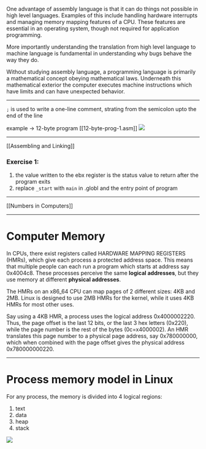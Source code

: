 One advantage of assembly language is that it can do things not possible in high level languages. Examples of this include handling hardware interrupts and managing memory mapping features of a CPU. These features are essential in an operating system, though not required for application programming.

More importantly understanding the translation from high level language to machine language is fundamental in understanding why bugs behave the way they do.

Without studying assembly language, a programming language is primarily a mathematical concept obeying mathematical laws. Underneath this mathematical exterior the computer executes machine instructions which have limits and can have unexpected behavior.

---

```;``` is used to write a one-line comment, strating from the semicolon upto the end of the line

example -> 12-byte program
[[12-byte-prog-1.asm]]
![](https://i.imgur.com/EVmw4Yt.png)

---
[[Assembling and Linking]]

### Exercise 1:
1. the value written to the ebx register is the status value to return after the program exits
2. replace ```_start``` with ```main``` in .globl and the entry point of program

---
[[Numbers in Computers]]

---
# Computer Memory
In CPUs, there exist registers called HARDWARE MAPPING REGISTERS (HMRs), which give each process a protected address space. 
This means that multiple people can each run a program which starts at address say 0x4004c8. These processes perceive the same **logical addresses**, but they use memory at different **physical addresses**.

The HMRs on an x86_64 CPU can map pages of 2 different sizes: 4KB and 2MB.
Linux is designed to use 2MB HMRs for the kernel, while it uses 4KB HMRs for most other uses. 

Say using a 4KB HMR, a process uses the logical address 0x4000002220. 
Thus, the page offset is the last 12 bits, or the last 3 hex letters (0x220), while the page number is the rest of the bytes (0c=x4000002).
An HMR translates this page number to a physical page address, say 0x780000000, which when combined with the page offset gives the physical address 0x780000000220.

---
# Process memory model in Linux
For any process, the memory is divided into 4 logical regions:
1. text
2. data
3. heap
4. stack

![](https://i.imgur.com/4PoQyEf.png)


